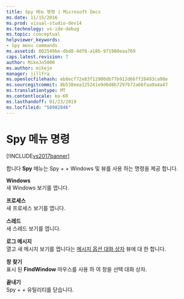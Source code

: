 ```yaml
---
title: Spy 메뉴 명령 | Microsoft Docs
ms.date: 11/15/2016
ms.prod: visual-studio-dev14
ms.technology: vs-ide-debug
ms.topic: conceptual
helpviewer_keywords:
- Spy menu commands
ms.assetid: 802549be-dbd8-4df0-a18b-971900eaa769
caps.latest.revision: 7
author: MikeJo5000
ms.author: mikejo
manager: jillfra
ms.openlocfilehash: eb8ecf72e83f12900db77b912d66ff28493ca98e
ms.sourcegitcommit: 8b538eea125241e9d6d8b7297b72a66faa9a4a47
ms.translationtype: MT
ms.contentlocale: ko-KR
ms.lasthandoff: 01/23/2019
ms.locfileid: "58982846"
---
```

# <a name="spy-menu-commands"></a>Spy 메뉴 명령
[!INCLUDE[vs2017banner](../includes/vs2017banner.md)]

합니다 **Spy** 메뉴는 Spy + + Windows 및 뷰를 사용 하는 명령을 제공 합니다.  
  
 **Windows**  
 새 Windows 보기를 엽니다.  
  
 **프로세스**  
 새 프로세스 보기를 엽니다.  
  
 **스레드**  
 새 스레드 보기를 엽니다.  
  
 **로그 메시지**  
 열고 새 메시지 보기를 엽니다는 [메시지 옵션 대화 상자](../debugger/message-options-dialog-box.md) 뷰에 대 한 합니다.  
  
 **창 찾기**  
 표시 된 **FindWindow** 마우스를 사용 하 여 창을 선택 대화 상자.  
  
 **끝내기**  
 Spy + + 유틸리티를 닫습니다.
